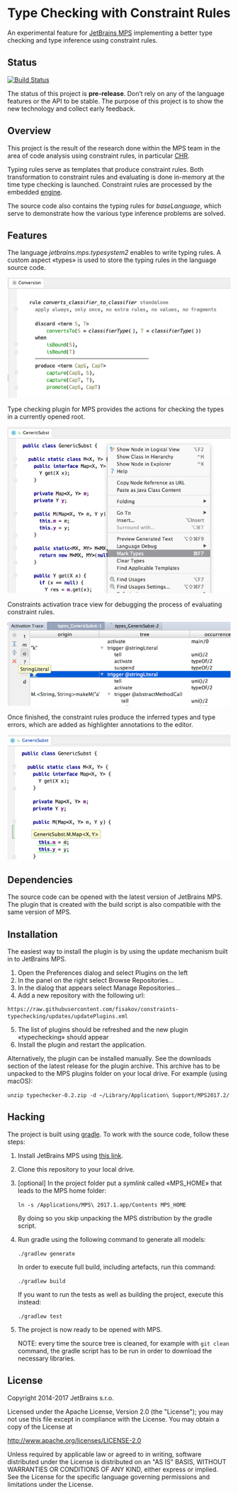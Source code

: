 # Type Checking with Constraint Rules

An experimental feature for [JetBrains MPS](https://jetbrains.com/mps) implementing a better type checking and type inference using constraint rules.

## Status

[![Build Status](https://travis-ci.org/fisakov/constraints-typechecking.svg?branch=master)](https://travis-ci.org/fisakov/constraints-typechecking)

The status of this project is **pre-release**. Don’t rely on any of the language features or the API to be stable. The purpose of this project is to show the new technology and collect early feedback.

## Overview

This project is the result of the research done within the MPS team in the area of code analysis using constraint rules, in particular [CHR](http://www.informatik.uni-ulm.de/pm/fileadmin/pm/home/fruehwirth/constraint-handling-rules-book.html).

Typing rules serve as templates that produce constraint rules. Both transformation to constraint rules and evaluating is done in-memory at the time type checking is launched. Constraint rules are processed by the embedded [engine](https://github.com/fisakov/conreactor).

The source code also contains the typing rules for *baseLanguage*, which serve to demonstrate how the various type inference problems are solved.

## Features

The language *jetbrains.mps.typesystem2* enables to write typing rules. A custom aspect «types» is used to store the typing rules in the language source code.

![Example of a typing rule](/doc/img/typing-rule-example.png)

Type checking plugin for MPS provides the actions for checking the types in a currently opened root.

![](/doc/img/menu-example.png)

Constraints activation trace view for debugging the process of evaluating constraint rules.

![Activation trace](/doc/img/activation-trace-example.png)

Once finished, the constraint rules produce the inferred types and type errors, which are added as highlighter annotations to the editor.

![](doc/img/type-annotation-example.png)

## Dependencies

The source code can be opened with the latest version of JetBrains MPS. The plugin that is created with the build script is also compatible with the same version of MPS.

## Installation

The easiest way to install the plugin is by using the update mechanism built in to JetBrains MPS. 

1. Open the Preferences dialog and select Plugins on the left
2. In the panel on the right select Browse Repositories…
3. In the dialog that appears select Manage Repositories…
4. Add a new repository with the following url:
```
https://raw.githubusercontent.com/fisakov/constraints-typechecking/updates/updatePlugins.xml
```
5. The list of plugins should be refreshed and the new plugin «typechecking» should appear
6. Install the plugin and restart the application.

Alternatively, the plugin can be installed manually. See the downloads section of the latest release for the plugin archive. This archive has to be unpacked to the MPS plugins folder on your local drive. For example (using macOS):

`unzip typechecker-0.2.zip -d ~/Library/Application\ Support/MPS2017.2/`

## Hacking

The project is built using [gradle](http://www.gradle.org). To work with the source code, follow these steps:

1. Install JetBrains MPS using [this link](https://jetbrains.com/mps/download).
2. Clone this repository to your local drive.
3. [optional] In the project folder put a *symlink* called «MPS_HOME» that leads to the MPS home folder:

    `ln -s /Applications/MPS\ 2017.1.app/Contents MPS_HOME`

    By doing so you skip unpacking the MPS distribution by the gradle script.

4. Run gradle using the following command to generate all models:

    `./gradlew generate`

    In order to execute full build, including artefacts, run this command:

    `./gradlew build`

    If you want to run the tests as well as building the project, execute this instead:

    `./gradlew test`

5. The project is now ready to be opened with MPS.

    NOTE: every time the source tree is cleaned, for example with `git clean` command, the gradle script has to be run in order to download the necessary libraries.

## License

Copyright 2014-2017 JetBrains s.r.o.

Licensed under the Apache License, Version 2.0 (the "License");
you may not use this file except in compliance with the License.
You may obtain a copy of the License at

http://www.apache.org/licenses/LICENSE-2.0

Unless required by applicable law or agreed to in writing, software
distributed under the License is distributed on an "AS IS" BASIS,
WITHOUT WARRANTIES OR CONDITIONS OF ANY KIND, either express or implied.
See the License for the specific language governing permissions and
limitations under the License.
